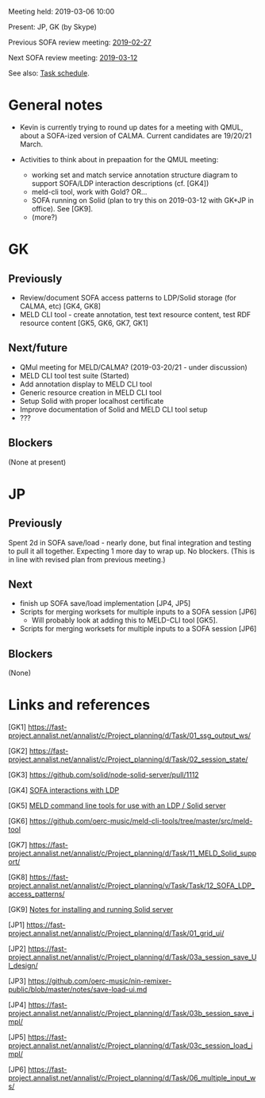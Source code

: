Meeting held: 2019-03-06 10:00

Present: JP, GK (by Skype)

Previous SOFA review meeting: [2019-02-27](./2019-02-27-meeting.md)

Next SOFA review meeting: [2019-03-12](./2019-03-12-meeting.md)

See also: [Task schedule](https://fast-project.annalist.net/annalist/c/Project_planning/l/Task_schedule/).


# General notes

- Kevin is currently trying to round up dates for a meeting with QMUL, about a SOFA-ized version of CALMA.  Current candidates are 19/20/21 March.

- Activities to think about in prepaation for the QMUL meeting:
    - working set and match service annotation structure diagram to support SOFA/LDP interaction descriptions (cf. [GK4])
    - meld-cli tool, work with Gold?  OR...
    - SOFA running on Solid (plan to try this on 2019-03-12 with GK+JP in office).  See [GK9].
    - (more?)

# GK

## Previously

- Review/document SOFA access patterns to LDP/Solid storage (for CALMA, etc) [GK4, GK8]
- MELD CLI tool - create annotation, test text resource content, test RDF resource content [GK5, GK6, GK7, GK1]

## Next/future

- QMul meeting for MELD/CALMA?  (2019-03-20/21 - under discussion)
- MELD CLI tool test suite (Started)
- Add annotation display to MELD CLI tool
- Generic resource creation in MELD CLI tool
- Setup Solid with proper localhost certificate
- Improve documentation of Solid and MELD CLI tool setup
- ???

## Blockers

(None at present)


# JP

## Previously

Spent 2d in SOFA save/load - nearly done, but final integration and testing to pull it all together.  Expecting 1 more day to wrap up.  No blockers.  (This is in line with revised plan from previous meeting.)

## Next

- finish up SOFA save/load implementation [JP4, JP5]
- Scripts for merging worksets for multiple inputs to a SOFA session [JP6]
    - Will probably look at adding this to MELD-CLI tool [GK5].
- Scripts for merging worksets for multiple inputs to a SOFA session [JP6]


## Blockers

(None)


# Links and references

[GK1] https://fast-project.annalist.net/annalist/c/Project_planning/d/Task/01_ssg_output_ws/

[GK2] https://fast-project.annalist.net/annalist/c/Project_planning/d/Task/02_session_state/

[GK3] https://github.com/solid/node-solid-server/pull/1112

[GK4] [SOFA interactions with LDP](../LDP-interaction-notes.md)

[GK5] [MELD command line tools for use with an LDP / Solid server](https://github.com/oerc-music/meld-cli-tools)

[GK6] https://github.com/oerc-music/meld-cli-tools/tree/master/src/meld-tool

[GK7] https://fast-project.annalist.net/annalist/c/Project_planning/d/Task/11_MELD_Solid_support/

[GK8] https://fast-project.annalist.net/annalist/c/Project_planning/v/Task/Task/12_SOFA_LDP_access_patterns/

[GK9] [Notes for installing and running Solid server](https://github.com/oerc-music/meld-cli-tools/blob/master/notes/20190208-solid-server-install-run.md)


[JP1] https://fast-project.annalist.net/annalist/c/Project_planning/d/Task/01_grid_ui/

[JP2] https://fast-project.annalist.net/annalist/c/Project_planning/d/Task/03a_session_save_UI_design/

[JP3] https://github.com/oerc-music/nin-remixer-public/blob/master/notes/save-load-ui.md

[JP4] https://fast-project.annalist.net/annalist/c/Project_planning/d/Task/03b_session_save_impl/

[JP5] https://fast-project.annalist.net/annalist/c/Project_planning/d/Task/03c_session_load_impl/

[JP6] https://fast-project.annalist.net/annalist/c/Project_planning/d/Task/06_multiple_input_ws/



